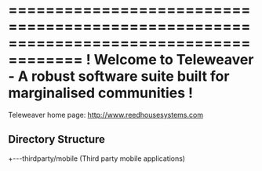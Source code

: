======================================================================================
! Welcome to Teleweaver - A robust software suite built for marginalised communities !
======================================================================================

Teleweaver home page: http://www.reedhousesystems.com

Directory Structure
-------------------

+---thirdparty/mobile		(Third party mobile applications)
